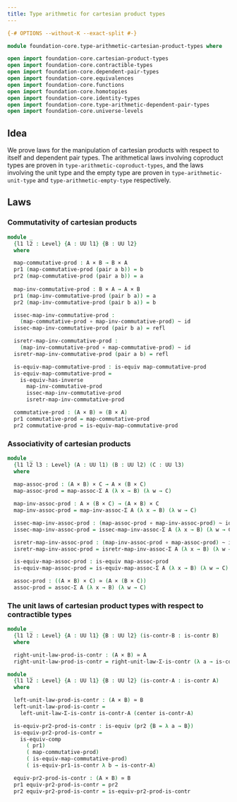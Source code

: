 ```yaml
---
title: Type arithmetic for cartesian product types
---
```


```agda
{-# OPTIONS --without-K --exact-split #-}

module foundation-core.type-arithmetic-cartesian-product-types where

open import foundation-core.cartesian-product-types
open import foundation-core.contractible-types
open import foundation-core.dependent-pair-types
open import foundation-core.equivalences
open import foundation-core.functions
open import foundation-core.homotopies
open import foundation-core.identity-types
open import foundation-core.type-arithmetic-dependent-pair-types
open import foundation-core.universe-levels
```

## Idea

We prove laws for the manipulation of cartesian products with respect to itself and dependent pair types. The arithmetical laws involving coproduct types are proven in `type-arithmetic-coproduct-types`, and the laws involving the unit type and the empty type are proven in `type-arithmetic-unit-type` and `type-arithmetic-empty-type` respectively.

## Laws

### Commutativity of cartesian products

```agda
module _
  {l1 l2 : Level} {A : UU l1} {B : UU l2}
  where

  map-commutative-prod : A × B → B × A
  pr1 (map-commutative-prod (pair a b)) = b
  pr2 (map-commutative-prod (pair a b)) = a
  
  map-inv-commutative-prod : B × A → A × B
  pr1 (map-inv-commutative-prod (pair b a)) = a
  pr2 (map-inv-commutative-prod (pair b a)) = b

  issec-map-inv-commutative-prod :
    (map-commutative-prod ∘ map-inv-commutative-prod) ~ id
  issec-map-inv-commutative-prod (pair b a) = refl

  isretr-map-inv-commutative-prod :
    (map-inv-commutative-prod ∘ map-commutative-prod) ~ id
  isretr-map-inv-commutative-prod (pair a b) = refl

  is-equiv-map-commutative-prod : is-equiv map-commutative-prod
  is-equiv-map-commutative-prod =
    is-equiv-has-inverse
      map-inv-commutative-prod
      issec-map-inv-commutative-prod
      isretr-map-inv-commutative-prod

  commutative-prod : (A × B) ≃ (B × A)
  pr1 commutative-prod = map-commutative-prod
  pr2 commutative-prod = is-equiv-map-commutative-prod
```

### Associativity of cartesian products

```agda
module _
  {l1 l2 l3 : Level} (A : UU l1) (B : UU l2) (C : UU l3)
  where
  
  map-assoc-prod : (A × B) × C → A × (B × C)
  map-assoc-prod = map-assoc-Σ A (λ x → B) (λ w → C)

  map-inv-assoc-prod : A × (B × C) → (A × B) × C
  map-inv-assoc-prod = map-inv-assoc-Σ A (λ x → B) (λ w → C)

  issec-map-inv-assoc-prod : (map-assoc-prod ∘ map-inv-assoc-prod) ~ id
  issec-map-inv-assoc-prod = issec-map-inv-assoc-Σ A (λ x → B) (λ w → C)

  isretr-map-inv-assoc-prod : (map-inv-assoc-prod ∘ map-assoc-prod) ~ id
  isretr-map-inv-assoc-prod = isretr-map-inv-assoc-Σ A (λ x → B) (λ w → C)

  is-equiv-map-assoc-prod : is-equiv map-assoc-prod
  is-equiv-map-assoc-prod = is-equiv-map-assoc-Σ A (λ x → B) (λ w → C)

  assoc-prod : ((A × B) × C) ≃ (A × (B × C))
  assoc-prod = assoc-Σ A (λ x → B) (λ w → C)
```

### The unit laws of cartesian product types with respect to contractible types

```agda
module _
  {l1 l2 : Level} {A : UU l1} {B : UU l2} (is-contr-B : is-contr B)
  where

  right-unit-law-prod-is-contr : (A × B) ≃ A
  right-unit-law-prod-is-contr = right-unit-law-Σ-is-contr (λ a → is-contr-B)

module _
  {l1 l2 : Level} {A : UU l1} {B : UU l2} (is-contr-A : is-contr A)
  where

  left-unit-law-prod-is-contr : (A × B) ≃ B
  left-unit-law-prod-is-contr =
    left-unit-law-Σ-is-contr is-contr-A (center is-contr-A)

  is-equiv-pr2-prod-is-contr : is-equiv (pr2 {B = λ a → B})
  is-equiv-pr2-prod-is-contr =
    is-equiv-comp
      ( pr1)
      ( map-commutative-prod)
      ( is-equiv-map-commutative-prod)
      ( is-equiv-pr1-is-contr λ b → is-contr-A)

  equiv-pr2-prod-is-contr : (A × B) ≃ B
  pr1 equiv-pr2-prod-is-contr = pr2
  pr2 equiv-pr2-prod-is-contr = is-equiv-pr2-prod-is-contr
```
